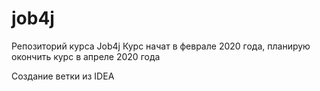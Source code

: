 # job4j

Репозиторий курса Job4j
Курс начат в феврале 2020 года, планирую окончить курс в апреле 2020 года

Создание ветки из IDEA